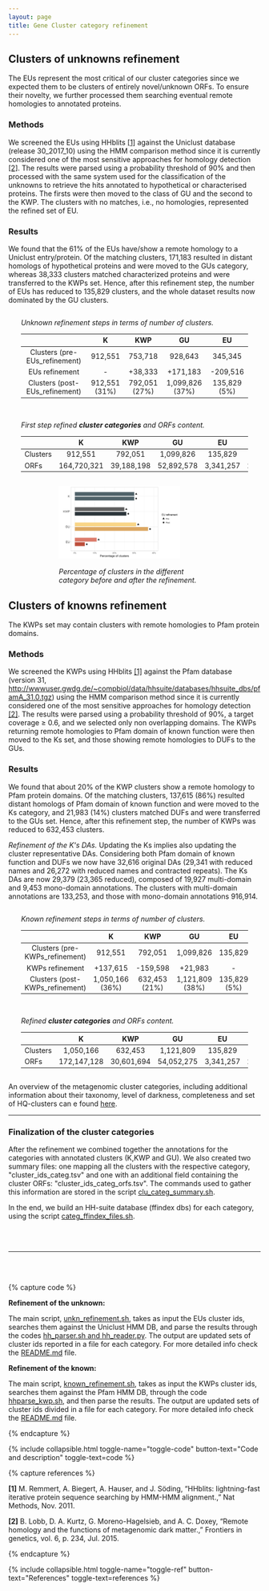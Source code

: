 ```yaml
---
layout: page
title: Gene Cluster category refinement
---
```


<h2 class="section-heading  text-primary">Clusters of unknowns refinement</h2>

The EUs represent the most critical of our cluster categories since we expected them to be clusters of entirely novel/unknown ORFs. To ensure their novelty, we further processed them searching eventual remote homologies to annotated proteins.

<h3 class="section-heading  text-primary">Methods</h3>

We screened the EUs using HHblits [[1]](#1) against the Uniclust database (release 30_2017_10) using the HMM comparison method since it is currently considered one of the most sensitive approaches for homology detection [[2]](#2).
The results were parsed using a probability threshold of 90% and then processed with the same system used for the classification of the unknowns to retrieve the hits annotated to hypothetical or characterised proteins. The firsts were then moved to the class of GU and the second to the KWP. The clusters with no matches, i.e., no homologies, represented the refined set of EU.


<h3 class="section-heading  text-primary">Results</h3>

We found that the 61% of the EUs have/show a remote homology to a Uniclust entry/protein. Of the matching clusters, 171,183 resulted in distant homologs of hypothetical proteins and were moved to the GUs category, whereas 38,333 clusters matched characterized proteins and were transferred to the KWPs set. Hence, after this refinement step, the number of EUs has reduced to 135,829 clusters, and the whole dataset results now dominated by the GU clusters.

<div class="img_container" style="width:90%; margin:2em auto;">

*Unknown refinement steps in terms of number of clusters.*

|                                |       K       |      KWP      |       GU        |      EU      |
| :----------------------------: | :-----------: | :-----------: | :-------------: | :----------: |
| Clusters (pre-EUs_refinement)  |    912,551    |    753,718    |     928,643     |   345,345    |
|         EUs refinement         |       -       |    +38,333    |    +171,183     |   -209,516   |
| Clusters (post-EUs_refinement) | 912,551 (31%) | 792,051 (27%) | 1,099,826 (37%) | 135,829 (5%) |


<br>

*First step refined **cluster categories** and ORFs content.*

|          |      K      |    KWP     |     GU     |    EU     |      Total      |
| -------- | :---------: | :--------: | :--------: | :-------: | :-------------: |
| Clusters |   912,551   |  792,051   | 1,099,826  |  135,829  |  **2,940,257**  |
| ORFs     | 164,720,321 | 39,188,198 | 52,892,578 | 3,341,257 | **260,142,354** |

</div>

<div class="img_container" style="width:60%; margin:2em auto;">

<img alt="Unknown_refinement_barplot.png" src="/img/Unknown_refinement_barplot.png" width="80%" height="" >

*Percentage of clusters in the different category before and after the refinement.*

</div>

<h2 class="section-heading  text-primary">Clusters of knowns refinement</h2>

The KWPs set may contain clusters with remote homologies to Pfam protein domains.

<h3 class="section-heading  text-primary">Methods</h3>

We screened the KWPs using HHblits [[1]](#1) against the Pfam database (version 31, http://wwwuser.gwdg.de/~compbiol/data/hhsuite/databases/hhsuite_dbs/pfamA_31.0.tgz) using the HMM comparison method since it is currently considered one of the most sensitive approaches for homology detection [[2]](#2).
The results were parsed using a probability threshold of 90%, a target coverage ≥ 0.6, and we selected only non overlapping domains.
The KWPs returning remote homologies to Pfam domain of known function were then moved to the Ks set, and those showing remote homologies to DUFs to the GUs.

<!---
We added the pfam names and clans and we converted the table in the multi-domain format (dA|dB)
--->


<h3 class="section-heading  text-primary">Results</h3>

We found that about 20% of the KWP clusters show a remote homology to Pfam protein domains. Of the matching clusters, 137,615 (86%) resulted distant homologs of Pfam domain of known function and were moved to the Ks category, and 21,983 (14%) clusters matched DUFs and were transferred to the GUs set. Hence, after this refinement step, the number of KWPs was reduced to 632,453 clusters.

_Refinement of the K's DAs._ Updating the Ks implies also updating the cluster representative DAs.
Considering both Pfam domain of known function and DUFs we now have 32,616 original DAs (29,341 with reduced names and 26,272 with reduced names and contracted repeats). The Ks DAs are now 29,379 (23,365 reduced), composed of 19,927 multi-domain and 9,453 mono-domain annotations. The clusters with multi-domain annotations are 133,253, and those with mono-domain annotations 916,914.

<div class="img_container" style="width:90%; margin:2em auto;">

*Known refinement steps in terms of number of clusters.*

|                                 |        K        |      KWP      |       GU        |      EU      |
| :-----------------------------: | :-------------: | :-----------: | :-------------: | :----------: |
| Clusters (pre-KWPs_refinement)  |     912,551     |    792,051    |    1,099,826    |   135,829    |
|         KWPs refinement         |    +137,615     |   -159,598    |     +21,983     |      -       |
| Clusters (post-KWPs_refinement) | 1,050,166 (36%) | 632,453 (21%) | 1,121,809 (38%) | 135,829 (5%) |

<br>

_Refined **cluster categories** and ORFs content._

|          |      K      |    KWP     |     GU     |    EU     |      Total      |
| -------- | :---------: | :--------: | :--------: | :-------: | :-------------: |
| Clusters |  1,050,166  |  632,453   | 1,121,809  |  135,829  |  **2,940,257**  |
| ORFs     | 172,147,128 | 30,601,694 | 54,052,275 | 3,341,257 | **260,142,354** |

</div>


An overview of the metagenomic cluster categories, including additional information about their taxonomy, level of darkness, completeness and set of HQ-clusters can e found [here](8.1_Cluster_categories_overview).


* * *

<h3 class="section-heading  text-primary">Finalization of the cluster categories</h3>

After the refinement we combined together the annotations for the categories with annotated clusters (K,KWP and GU). We also created two summary files: one mapping all the clusters with the respective category, "cluster_ids_categ.tsv" and one with an additional field containing the cluster ORFs: "cluster_ids_categ_orfs.tsv".
The commands used to gather this information are stored in the script [clu_categ_summary.sh](https://github.com/functional-dark-side/functional-dark-side.github.io/blob/master/scripts/Cluster_category_refinement/clu_categ_summary.sh).

In the end, we build an HH-suite database (ffindex dbs) for each category, using the script [categ_ffindex_files.sh](https://github.com/functional-dark-side/functional-dark-side.github.io/blob/master/scripts/Cluster_category_refinement/categ_ffindex_files.sh).

<br>
<br>

* * *
<br />
<br />

{% capture code %}


**Refinement of the unknown:** 

The main script, [unkn_refinement.sh](https://github.com/functional-dark-side/functional-dark-side.github.io/blob/master/scripts/Cluster_category_refinement/unkn_refinement.sh), takes as input the EUs cluster ids, searches them against the Uniclust HMM DB, and parse the results through the codes [hh_parser.sh and hh_reader.py](https://github.com/functional-dark-side/functional-dark-side.github.io/blob/master/scripts/Cluster_category_refinement/hh_parser.sh). The output are updated sets of cluster ids reported in a file for each category.
For more detailed info check the [README.md](https://github.com/functional-dark-side/functional-dark-side.github.io/blob/master/scripts/Cluster_category_refinement/README_kuref.md) file.

**Refinement of the known:** 

The main script, [known_refinement.sh](https://github.com/functional-dark-side/functional-dark-side.github.io/blob/master/scripts/Cluster_category_refinement/known_refinement.sh), takes as input the KWPs cluster ids, searches them against the Pfam HMM DB, through the code [hhparse_kwp.sh](https://github.com/functional-dark-side/functional-dark-side.github.io/blob/master/scripts/Cluster_category_refinement/hhparse_kwp.sh), and then parse the results. The output are updated sets of cluster ids divided in a file for each category.
For more detailed info check the [README.md](https://github.com/functional-dark-side/functional-dark-side.github.io/blob/master/scripts/Cluster_category_refinement/README_kuref.md) file.

{% endcapture %}

{% include collapsible.html toggle-name="toggle-code" button-text="Code and description" toggle-text=code %}


{% capture references %}

**[1]**	M. Remmert, A. Biegert, A. Hauser, and J. Söding, “HHblits: lightning-fast iterative protein sequence searching by HMM-HMM alignment.,” Nat Methods, Nov. 2011.

**[2]**	B. Lobb, D. A. Kurtz, G. Moreno-Hagelsieb, and A. C. Doxey, “Remote homology and the functions of metagenomic dark matter.,” Frontiers in genetics, vol. 6, p. 234, Jul. 2015.


{% endcapture %}

<p></p>
{% include collapsible.html toggle-name="toggle-ref" button-text="References" toggle-text=references %}
